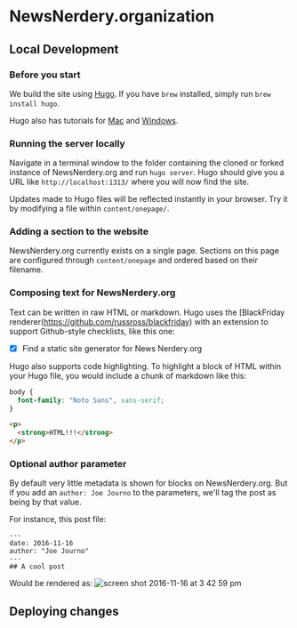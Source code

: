 # NewsNerdery.organization
## Local Development
### Before you start
We build the site using [Hugo](https://gohugo.io/). If you have `brew` installed, simply run `brew install hugo`.

Hugo also has tutorials for [Mac](https://gohugo.io/tutorials/installing-on-mac/) and [Windows](https://gohugo.io/tutorials/installing-on-windows/).

### Running the server locally
Navigate in a terminal window to the folder containing the cloned or forked instance of NewsNerdery.org and run `hugo server`. Hugo should give you a URL like `http://localhost:1313/` where you will now find the site.

Updates made to Hugo files will be reflected instantly in your browser. Try it by modifying a file within `content/onepage/`.

### Adding a section to the website
NewsNerdery.org currently exists on a single page. Sections on this page are configured through `content/onepage` and ordered based on their filename. 

### Composing text for NewsNerdery.org
Text can be written in raw HTML or markdown. Hugo uses the [BlackFriday renderer(https://github.com/russross/blackfriday) with an extension to support Github-style checklists, like this one:

- [x] Find a static site generator for News Nerdery.org

Hugo also supports code highlighting. To highlight a block of HTML within your Hugo file, you would include a chunk of markdown like this:

```css
body {
  font-family: "Noto Sans", sans-serif;
}
```

```html
<p>
  <strong>HTML!!!</strong>
</p>
```

### Optional author parameter
By default very little metadata is shown for blocks on NewsNerdery.org. But if you add an `author: Joe Journo` to the parameters, we'll tag the post as being by that value.

For instance, this post file:

```
---
date: 2016-11-16
author: "Joe Journo"
---
## A cool post
```
Would be rendered as:
![screen shot 2016-11-16 at 3 42 59 pm](https://cloud.githubusercontent.com/assets/1636964/20365018/6364195e-ac13-11e6-98fc-a65b2218c42e.png)

## Deploying changes

